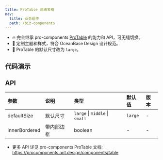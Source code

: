 ```yaml
---
title: ProTable 高级表格
nav:
  title: 业务组件
  path: /biz-components
---
```


- 🔥 完全继承 pro-components [ProTable](https://procomponents.ant.design/components/table) 的能力和 API，可无缝切换。
- 💄 定制主题和样式，符合 OceanBase Design 设计规范。
- 📢 ProTable 的默认尺寸改为 `large`。

## 代码演示

<!-- prettier-ignore -->
<code src="./demo/basic.tsx" title="基本" description="卡片带边框"></code>
<code src="./demo/header-bordered.tsx" title="表格标题区和内容区分隔"></code>
<code src="./demo/light-filter.tsx" title="轻量筛选"></code>
<code src="./demo/expandable.tsx" title="可展开表格"></code>
<code src="./demo/bordered.tsx" title="卡片不带边框、表格带边框"></code>
<code src="./demo/empty.tsx" title="空状态"></code>

## API

| 参数          | 说明       | 类型                           | 默认值  | 版本 |
| :------------ | :--------- | :----------------------------- | :------ | :--- |
| defaultSize   | 默认尺寸   | `large` \| `middle` \| `small` | `large` | -    |
| innerBordered | 带内部边框 | boolean                        | -       | -    |

- 更多 API 详见 pro-components ProTable 文档: https://procomponents.ant.design/components/table
